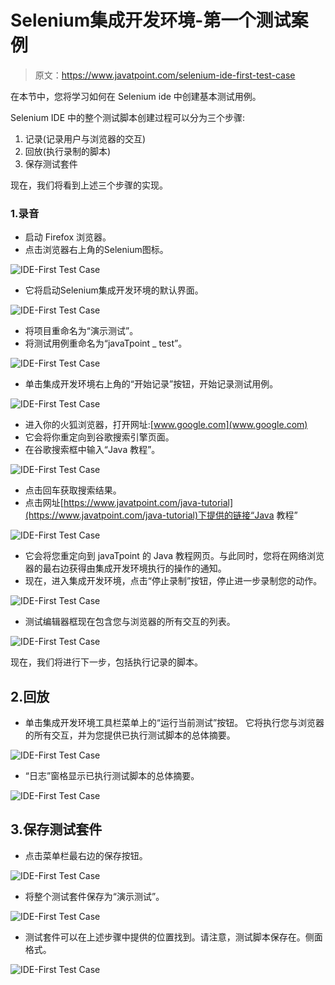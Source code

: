 # Selenium集成开发环境-第一个测试案例

> 原文：<https://www.javatpoint.com/selenium-ide-first-test-case>

在本节中，您将学习如何在 Selenium ide 中创建基本测试用例。

Selenium IDE 中的整个测试脚本创建过程可以分为三个步骤:

1.  记录(记录用户与浏览器的交互)
2.  回放(执行录制的脚本)
3.  保存测试套件

现在，我们将看到上述三个步骤的实现。

### 1.录音

*   启动 Firefox 浏览器。
*   点击浏览器右上角的Selenium图标。

![IDE-First Test Case](img/cb27707a54306e426953ba91a2d434d7.png)

*   它将启动Selenium集成开发环境的默认界面。

![IDE-First Test Case](img/272bf96446de9a76cb42f6ef1401ca8f.png)

*   将项目重命名为“演示测试”。
*   将测试用例重命名为“javaTpoint _ test”。

![IDE-First Test Case](img/1cce2ce681ab54394d8090c8e0d4d650.png)

*   单击集成开发环境右上角的“开始记录”按钮，开始记录测试用例。

![IDE-First Test Case](img/9f245be0f3fe9cdd45cb9ecee7cf1b6f.png)

*   进入你的火狐浏览器，打开网址:[www.google.com](www.google.com)
*   它会将你重定向到谷歌搜索引擎页面。
*   在谷歌搜索框中输入“Java 教程”。

![IDE-First Test Case](img/969ffcdbd5b20f4f45d8cf5946598edb.png)

*   点击回车获取搜索结果。
*   点击网址[https://www.javatpoint.com/java-tutorial](https://www.javatpoint.com/java-tutorial)下提供的链接“Java 教程”

![IDE-First Test Case](img/7390cdbe3a2f3b5ccbc4ed68aae08738.png)

*   它会将您重定向到 javaTpoint 的 Java 教程网页。与此同时，您将在网络浏览器的最右边获得由集成开发环境执行的操作的通知。
*   现在，进入集成开发环境，点击“停止录制”按钮，停止进一步录制您的动作。

![IDE-First Test Case](img/fa80cb79137e8c31ec24e24d5d94e0d7.png)

*   测试编辑器框现在包含您与浏览器的所有交互的列表。

![IDE-First Test Case](img/1eb3387572797e9e3a3fb8897c6a5972.png)

现在，我们将进行下一步，包括执行记录的脚本。

## 2.回放

*   单击集成开发环境工具栏菜单上的“运行当前测试”按钮。
    它将执行您与浏览器的所有交互，并为您提供已执行测试脚本的总体摘要。

![IDE-First Test Case](img/17b157366e7e82dbc3f4453031094b02.png)

*   “日志”窗格显示已执行测试脚本的总体摘要。

![IDE-First Test Case](img/9a7225b4639085b0e89ec948a8bb248c.png)

## 3.保存测试套件

*   点击菜单栏最右边的保存按钮。

![IDE-First Test Case](img/321a710630ad1e1a7c5442fa17088f28.png)

*   将整个测试套件保存为“演示测试”。

![IDE-First Test Case](img/2fa455a7b27148f72ac5cf1e3f9e4a14.png)

*   测试套件可以在上述步骤中提供的位置找到。请注意，测试脚本保存在。侧面格式。

![IDE-First Test Case](img/47a5e5b1745fbc779588f8ed99449935.png)